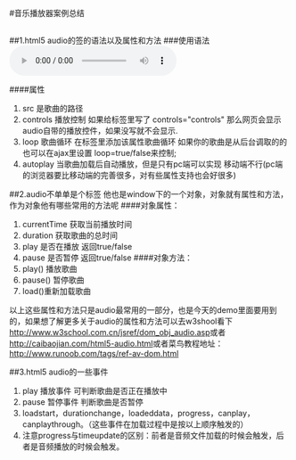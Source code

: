 #音乐播放器案例总结
##
##1.html5 audio的签的语法以及属性和方法
###使用语法
	<audio src="song.mp3" controls="controls" loop="loop" autoplay="autoplay">
	亲 您的浏览器不支持html5的audio标签</audio>

####属性
1. src  是歌曲的路径
2. controls  播放控制 如果给标签里写了 controls="controls" 那么网页会显示audio自带的播放控件，如果没写就不会显示.
3. loop 歌曲循环 在标签里添加该属性歌曲循环 如果你的歌曲是从后台调取的的 也可以在ajax里设置 loop=true/false来控制;
4. autoplay 当歌曲加载后自动播放，但是只有pc端可以实现 移动端不行(pc端的浏览器要比移动端的完善很多，对有些属性支持也会好很多)

##2.audio不单单是个标签 他也是window下的一个对象，对象就有属性和方法，作为对象他有哪些常用的方法呢
####对象属性：
1. currentTime 获取当前播放时间
2. duration 获取歌曲的总时间
3. play 是否在播放 返回true/false
4. pause 是否暂停 返回true/false
####对象方法：
1. play() 播放歌曲
2. pause() 暂停歌曲
3. load()重新加载歌曲
 
以上这些属性和方法只是audio最常用的一部分，也是今天的demo里面要用到的，如果想了解更多关于audio的属性和方法可以去w3shool看下 <http://www.w3school.com.cn/jsref/dom_obj_audio.asp>或者<http://caibaojian.com/html5-audio.html>或者菜鸟教程地址：<http://www.runoob.com/tags/ref-av-dom.html>

##3.html5 audio的一些事件
1. play 播放事件 可判断歌曲是否正在播放中
2. pause 暂停事件 判断歌曲是否暂停
3. loadstart，durationchange，loadeddata，progress，canplay，canplaythrough。（这些事件在加载过程中是按以上顺序触发的）
4. 注意progress与timeupdate的区别：前者是音频文件加载的时候会触发，后者是音频播放的时候会触发。